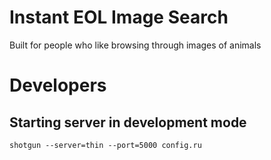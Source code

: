# Instant EOL Image Search

Built for people who like browsing through images of animals

# Developers

## Starting server in development mode

    shotgun --server=thin --port=5000 config.ru
